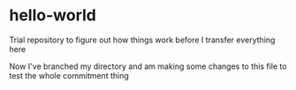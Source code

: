 # hello-world
Trial repository to figure out how things work before I transfer everything here

Now I've branched my directory and am making some changes to this file to test the whole commitment thing
